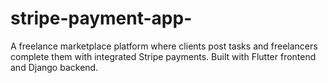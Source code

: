 # stripe-payment-app-
A freelance marketplace platform where clients post tasks and freelancers complete them with integrated Stripe payments. Built with Flutter frontend and Django backend.

